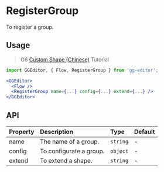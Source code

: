 # RegisterGroup

To register a group.

## Usage

> G6 [Custom Shape (Chinese)](https://antv.alipay.com/zh-cn/g6/1.x/tutorial/custom-shape.html) Tutorial

```jsx
import GGEditor, { Flow, RegisterGroup } from 'gg-editor';

<GGEditor>
  <Flow />
  <RegisterGroup name={...} config={...} extend={...} />
</GGEditor>
```

## API

| Property | Description | Type | Default |
| :--- | :--- | :--- | :--- |
| name | The name of a group. | `string` | - |
| config | To configurate a group. | `object` | - |
| extend | To extend a shape. | `string` | - |
